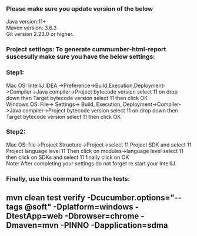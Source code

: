 
### Please make sure you update version of the below<br>
Java version:11+<br>
Maven version: 3.6.3<br>
Git version 2.23.0 or higher.<br>

### Project settings: To generate cummumber-html-report suscesully make sure you have the below settings:

### Step1:
Mac OS: IntelliJ IDEA ->Preference->Build,Execution,Deployment->Compiler->Java compiler->Project bytecode version select 11 on drop down  then Target bytecode version select 11 then click OK<br>
Windows OS: File-> Settings-> Build, Execution, Deployment->Compiler->Java compiler->Project bytecode version select 11 on drop down  then Target bytecode version select 11 then click OK

### Step2:
Mac OS: file->Project Structure->Project->select 11 Project SDK and select 11 Project language level 11 Then click on modules->language level select 11 then click on SDKs and select 11 finally click on OK<br>
Note: After completing your settings do not forget re start your IntelliJ.

### Finally, use this command to run the tests:
## mvn clean test verify -Dcucumber.options="--tags @soft" -Dplatform=windows -DtestApp=web -Dbrowser=chrome -Dmaven=mvn -PINNO -Dapplication=sdma
   


